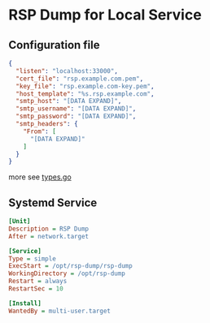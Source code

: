 # RSP Dump for Local Service

## Configuration file

```json
{
  "listen": "localhost:33000",
  "cert_file": "rsp.example.com.pem",
  "key_file": "rsp.example.com-key.pem",
  "host_template": "%s.rsp.example.com",
  "smtp_host": "[DATA EXPAND]",
  "smtp_username": "[DATA EXPAND]",
  "smtp_password": "[DATA EXPAND]",
  "smtp_headers": {
    "From": [
      "[DATA EXPAND]"
    ]
  }
}
```

more see [types.go](types.go)

## Systemd Service

```ini
[Unit]
Description = RSP Dump
After = network.target

[Service]
Type = simple
ExecStart = /opt/rsp-dump/rsp-dump
WorkingDirectory = /opt/rsp-dump
Restart = always
RestartSec = 10

[Install]
WantedBy = multi-user.target
```
